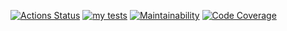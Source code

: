 [![Actions Status](https://github.com/fomineandrei/python-project-83/actions/workflows/hexlet-check.yml/badge.svg)](https://github.com/fomineandrei/python-project-83/actions)
[![my tests](https://github.com/fomineandrei/python-project-83/actions/workflows/my_tests.yml/badge.svg)](https://github.com/fomineandrei/python-project-83/actions/workflows/my_tests.yml)
[![Maintainability](https://qlty.sh/badges/77fdcfe9-a448-43c2-a7c5-8f08e96cb9d4/maintainability.svg)](https://qlty.sh/gh/fomineandrei/projects/python-project-50)
[![Code Coverage](https://qlty.sh/badges/77fdcfe9-a448-43c2-a7c5-8f08e96cb9d4/test_coverage.svg)](https://qlty.sh/gh/fomineandrei/projects/python-project-50)
